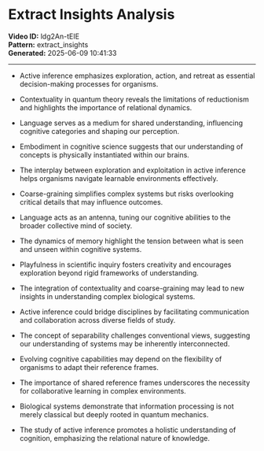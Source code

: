 # Extract Insights Analysis

**Video ID:** ldg2An-tEIE  
**Pattern:** extract_insights  
**Generated:** 2025-06-09 10:41:33  

---

- Active inference emphasizes exploration, action, and retreat as essential decision-making processes for organisms.

- Contextuality in quantum theory reveals the limitations of reductionism and highlights the importance of relational dynamics.

- Language serves as a medium for shared understanding, influencing cognitive categories and shaping our perception.

- Embodiment in cognitive science suggests that our understanding of concepts is physically instantiated within our brains.

- The interplay between exploration and exploitation in active inference helps organisms navigate learnable environments effectively.

- Coarse-graining simplifies complex systems but risks overlooking critical details that may influence outcomes.

- Language acts as an antenna, tuning our cognitive abilities to the broader collective mind of society.

- The dynamics of memory highlight the tension between what is seen and unseen within cognitive systems.

- Playfulness in scientific inquiry fosters creativity and encourages exploration beyond rigid frameworks of understanding.

- The integration of contextuality and coarse-graining may lead to new insights in understanding complex biological systems.

- Active inference could bridge disciplines by facilitating communication and collaboration across diverse fields of study.

- The concept of separability challenges conventional views, suggesting our understanding of systems may be inherently interconnected.

- Evolving cognitive capabilities may depend on the flexibility of organisms to adapt their reference frames.

- The importance of shared reference frames underscores the necessity for collaborative learning in complex environments.

- Biological systems demonstrate that information processing is not merely classical but deeply rooted in quantum mechanics.

- The study of active inference promotes a holistic understanding of cognition, emphasizing the relational nature of knowledge.